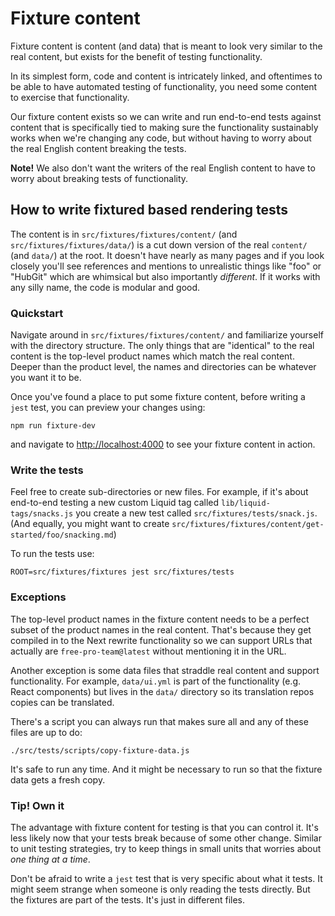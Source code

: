 # Fixture content

Fixture content is content (and data) that is meant to look very similar
to the real content, but exists for the benefit of testing functionality.

In its simplest form, code and content is intricately linked, and oftentimes
to be able to have automated testing of functionality, you need some content
to exercise that functionality.

Our fixture content exists so we can write and run end-to-end tests against
content that is specifically tied to making sure the functionality
sustainably works when we're changing any code, but without having to
worry about the real English content breaking the tests.

**Note!** We also don't want the writers of the real English content to
have to worry about breaking tests of functionality.

## How to write fixtured based rendering tests

The content is in `src/fixtures/fixtures/content/` (and `src/fixtures/fixtures/data/`)
is a cut down version of the real `content/` (and `data/`) at the root.
It doesn't have nearly as many pages and if you look closely you'll see
references and mentions to unrealistic things like "foo" or "HubGit"
which are whimsical but also importantly *different*. If it works
with any silly name, the code is modular and good.

### Quickstart

Navigate around in `src/fixtures/fixtures/content/` and familiarize yourself
with the directory structure. The only things that are "identical" to the
real content is the top-level product names which match the real content.
Deeper than the product level, the names and directories can be whatever
you want it to be.

Once you've found a place to put some fixture content, before writing
a `jest` test, you can preview your changes using:

```shell
npm run fixture-dev
```

and navigate to <http://localhost:4000> to see your fixture content in
action.

### Write the tests

Feel free to create sub-directories or new files. For example, if it's
about end-to-end testing a new custom Liquid tag called
`lib/liquid-tags/snacks.js` you create a new test called
`src/fixtures/tests/snack.js`. (And equally, you might want to create
`src/fixtures/fixtures/content/get-started/foo/snacking.md`)

To run the tests use:

```shell
ROOT=src/fixtures/fixtures jest src/fixtures/tests
```

### Exceptions

The top-level product names in the fixture content needs to be a perfect
subset of the product names in the real content. That's because they
get compiled in to the Next rewrite functionality so we can support
URLs that actually are `free-pro-team@latest` without mentioning it in
the URL.

Another exception is some data files that straddle real content and
support functionality. For example, `data/ui.yml` is part of the
functionality (e.g. React components) but lives in the `data/` directory
so its translation repos copies can be translated.

There's a script you can always run that makes sure all and any of these
files are up to do:

```shell
./src/tests/scripts/copy-fixture-data.js
```

It's safe to run any time. And it might be necessary to run so that
the fixture data gets a fresh copy.

### Tip! Own it

The advantage with fixture content for testing is that you can control it.
It's less likely now that your tests break because of some other change.
Similar to unit testing strategies, try to keep things in small units that
worries about *one thing at a time*.

Don't be afraid to write a `jest` test that is very specific about what it
tests. It might seem strange when someone is only reading the tests directly.
But the fixtures are part of the tests. It's just in different files.
